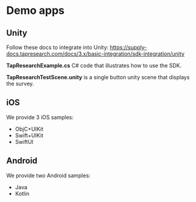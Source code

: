 # Demo apps

## Unity

Follow these docs to integrate into Unity:
https://supply-docs.tapresearch.com/docs/3.x/basic-integration/sdk-integration/unity

**TapResearchExample.cs**  C# code that illustrates how to use the SDK.

**TapResearchTestScene.unity** is a single button unity scene that displays the survey.

## iOS

We provide 3 iOS samples: 

 - ObjC+UIKit
 - Swift+UIKit
 - SwiftUI

## Android 

We provide two Android samples:

 - Java
 - Kotlin